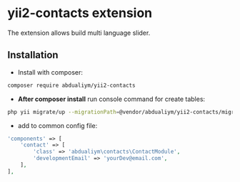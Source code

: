 # yii2-contacts extension

The extension allows build multi language slider.

## Installation

- Install with composer:

```bash
composer require abdualiym/yii2-contacts
```

- **After composer install** run console command for create tables:

```bash
php yii migrate/up --migrationPath=@vendor/abdualiym/yii2-contacts/migrations
```

- add to common config file:
```php
'components' => [
    'contact' => [
        'class' => 'abdualiym\contacts\ContactModule',
        'developmentEmail' => 'yourDev@email.com',
    ],
],
```